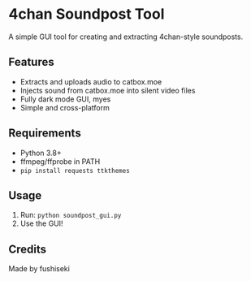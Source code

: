 # 4chan Soundpost Tool

A simple GUI tool for creating and extracting 4chan-style soundposts.

## Features

- Extracts and uploads audio to catbox.moe
- Injects sound from catbox.moe into silent video files
- Fully dark mode GUI, myes
- Simple and cross-platform

## Requirements

- Python 3.8+
- ffmpeg/ffprobe in PATH
- `pip install requests ttkthemes`

## Usage

1. Run: `python soundpost_gui.py`
2. Use the GUI!

## Credits

Made by fushiseki
